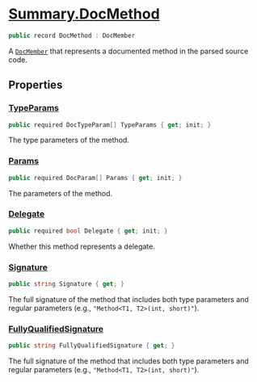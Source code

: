 # [Summary.DocMethod](../src/Core/DocMethod.cs#L8)
```cs
public record DocMethod : DocMember
```

A [`DocMember`](./Summary.DocMember.md) that represents a documented method in the parsed source code.

## Properties
### [TypeParams](../src/Core/DocMethod.cs#L13)
```cs
public required DocTypeParam[] TypeParams { get; init; }
```

The type parameters of the method.

### [Params](../src/Core/DocMethod.cs#L18)
```cs
public required DocParam[] Params { get; init; }
```

The parameters of the method.

### [Delegate](../src/Core/DocMethod.cs#L23)
```cs
public required bool Delegate { get; init; }
```

Whether this method represents a delegate.

### [Signature](../src/Core/DocMethod.cs#L29)
```cs
public string Signature { get; }
```

The full signature of the method that includes both type parameters and regular parameters
(e.g., `"Method<T1, T2>(int, short)"`).

### [FullyQualifiedSignature](../src/Core/DocMethod.cs#L36)
```cs
public string FullyQualifiedSignature { get; }
```

The full signature of the method that includes both type parameters and regular parameters
(e.g., `"Method<T1, T2>(int, short)"`).

